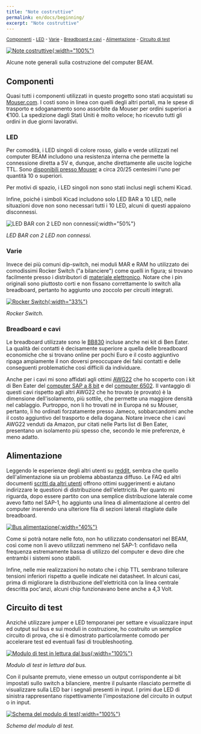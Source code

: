 ```yaml
---
title: "Note costruttive"
permalink: en/docs/beginning/
excerpt: "Note costruttive"
---
```

<small>[Componenti](#componenti) - [LED](#led) - [Varie](#varie) - [Breadboard e cavi](#breadboard-e-cavi) - [Alimentazione](#alimentazione) - [Circuito di test](#circuito-di-test)</small>

[![Note costruttive](../../assets/varie/cassetti.png "Note costruttive"){:width="100%"}](../../assets/varie/cassetti.png)

Alcune note generali sulla costruzione del computer BEAM.

## Componenti

Quasi tutti i componenti utilizzati in questo progetto sono stati acquistati su <a href="https://www.mouser.com/" target="_blank">Mouser.com</a>. I costi sono in linea con quelli degli altri portali, ma le spese di trasporto e sdoganamento sono assorbite da Mouser per ordini superiori a €100. La spedizione dagli Stati Uniti è molto veloce; ho ricevuto tutti gli ordini in due giorni lavorativi.

### LED

Per comodità, i LED singoli di colore rosso, giallo e verde utilizzati nel computer BEAM includono una resistenza interna che permette la connessione diretta a 5V e, dunque, anche direttamente alle uscite logiche TTL. Sono <a href="https://www.mouser.it/c/optoelectronics/led-lighting/leds-light-emitting-diodes/single-color-leds/?m=Kingbright&mounting%20style=Through%20Hole&package%20%2F%20case=T-1%203%2F4%20%285%20mm%29&vf%20-%20forward%20voltage=5%20V" target="_blank">disponibili presso Mouser</a> a circa 20/25 centesimi l'uno per quantità 10 o superiori.

Per motivi di spazio, i LED singoli non sono stati inclusi negli schemi Kicad.

Infine, poiché i simboli Kicad includono solo LED BAR a 10 LED, nelle situazioni dove non sono necessari tutti i 10 LED, alcuni di questi appaiono disconnessi.

![LED BAR con 2 LED non connessi](../../assets/varie/ledbar.png "LED BAR con 2 LED non connessi"){:width="50%"}

*LED BAR con 2 LED non connessi.*

### Varie

Invece dei più comuni dip-switch, nei moduli MAR e RAM ho utilizzato dei comodissimi Rocker Switch ("a bilanciere") come quelli in figura; si trovano facilmente presso i distributori di <a href="https://us.rs-online.com/product/te-connectivity/5435640-5/70156004/" target="_blank">materiale elettronico</a>. Notare che i pin originali sono piuttosto corti e non fissano correttamente lo switch alla breadboard, pertanto ho aggiunto uno zoccolo per circuiti integrati.

[![Rocker Switch](../../assets/ram/20-ram-rocker.png "Rocker Switch"){:width="33%"}](../../assets/ram/20-ram-rocker.png)

*Rocker Switch.*

### Breadboard e cavi

Le breadboard utilizzate sono le <a href="https://eu.mouser.com/ProductDetail/BusBoard-Prototype-Systems/BB830?qs=VEfmQw3KOauhPeTwYxNCaA%3D%3D" target="_blank">BB830</a> incluse anche nei kit di Ben Eater. La qualità dei contatti è decisamente superiore a quella delle breadboard economiche che si trovano online per pochi Euro e il costo aggiuntivo ripaga ampiamente il non doversi preoccupare dei falsi contatti e delle conseguenti problematiche così difficili da individuare.

Anche per i cavi mi sono affidati agli ottimi <a href="https://www.jameco.com/z/JMS9313-01G-22-AWG-6-Color-Solid-Tinned-Copper-Hook-Up-Wire-Assortment-25-Feet_2153705.html" target="_blank">AWG22</a> che ho scoperto con i kit di Ben Eater del <a href="https://eater.net/8bit" target="_blank">computer SAP a 8 bit</a> e del <a href="https://eater.net/6502" target="_blank">computer 6502</a>.
Il vantaggio di questi cavi rispetto agli altri AWG22 che ho trovato (e provato) è la dimensione dell'isolamento, più sottile, che permette una maggiore densità nel cablaggio. Purtroppo, non li ho trovati né in Europa né su Mouser, pertanto, li ho ordinati forzatamente presso Jameco, sobbarcandomi anche il costo aggiuntivo del trasporto e della dogana. Notare invece che i cavi AWG22 venduti da Amazon, pur citati nelle Parts list di Ben Eater, presentano un isolamento più spesso che, secondo le mie preferenze, è meno adatto.

## Alimentazione

Leggendo le esperienze degli altri utenti su <a href="https://www.reddit.com/r/beneater/" target="_blank">reddit</a>, sembra che quello dell'alimentazione sia un problema abbastanza diffuso. Le FAQ ed altri documenti <a href="https://www.reddit.com/r/beneater/wiki/tips/" target="_blank">scritti da altri utenti</a> offrono ottimi suggerimenti e aiutano indirizzare le questioni di distribuzione dell'elettricità. Per quanto mi riguarda, dopo essere partito con una semplice distribuzione laterale come avevo fatto nel SAP-1, ho aggiunto una linea di alimentazione al centro del computer inserendo una ulteriore fila di sezioni laterali ritagliate dalle breadboard.

[![Bus alimentazione](../../assets/varie/power-bus.png "Bus alimentazione"){:width="40%"}](../../assets/varie/power-bus.png)

Come si potrà notare nelle foto, non ho utilizzato condensatori nel BEAM, così come non li avevo utilizzati nemmeno nel SAP-1: confidavo nella frequenza estremamente bassa di utilizzo del computer e devo dire che entrambi i sistemi sono stabili.

Infine, nelle mie realizzazioni ho notato che i chip TTL sembrano tollerare tensioni inferiori rispetto a quelle indicate nei datasheet. In alcuni casi, prima di migliorare la distribuzione dell'elettricità con la linea centrale descritta poc'anzi, alcuni chip funzionavano bene anche a 4,3 Volt.

## Circuito di test

Anziché utilizzare jumper e LED temporanei per settare e visualizzare input ed output sul bus e sui moduli in costruzione, ho costruito un semplice circuito di prova, che si è dimostrato particolarmente comodo per accelerare test ed eventuali fasi di troubleshooting.

[![Modulo di test in lettura dal bus](../../assets/varie/test-board.png "Modulo di test in lettura dal bus"){:width="100%"}](../../assets/varie/test-board.png)

*Modulo di test in lettura dal bus.*

Con il pulsante premuto, viene emesso un output corrispondente ai bit impostati sullo switch a bilanciere, mentre il pulsante rilasciato permette di visualizzare sulla LED bar i segnali presenti in input. I primi due LED di sinistra rappresentano rispettivamente l'impostazione del circuito in output o in input.

[![Schema del modulo di test](../../assets/varie/test-schema.png "Schema del modulo di test"){:width="100%"}](../../assets/varie/test-schema.png)

*Schema del modulo di test.*
